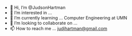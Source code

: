 - 👋 Hi, I’m @JudsonHartman
- 👀 I’m interested in ... 
- 🌱 I’m currently learning ... Computer Engineering at UMN
- 💞️ I’m looking to collaborate on ...
- 📫 How to reach me ... judjhartman@gmail.com

<!---
JudsonHartman/JudsonHartman is a ✨ special ✨ repository because its `README.md` (this file) appears on your GitHub profile.
You can click the Preview link to take a look at your changes.
--->
